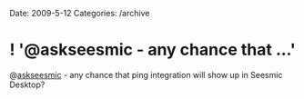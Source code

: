 Date: 2009-5-12
Categories: /archive

# ! '@askseesmic - any chance that ...'

@<a href="http://twitter.com/askseesmic">askseesmic</a> - any chance that ping integration will show up in Seesmic Desktop?
